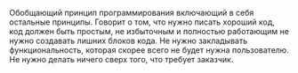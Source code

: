 Обобщающий принцип программирования включающий в себя остальные принципы.
Говорит о том, что нужно писать хороший код, код должен быть простым, не избыточным и полностью работающим
не нужно создавать лишних блоков кода. Не нужно закладывать функциональность, которая скорее всего не будет нужна пользователю. Не нужно делать ничего сверх того, что требует заказчик.
